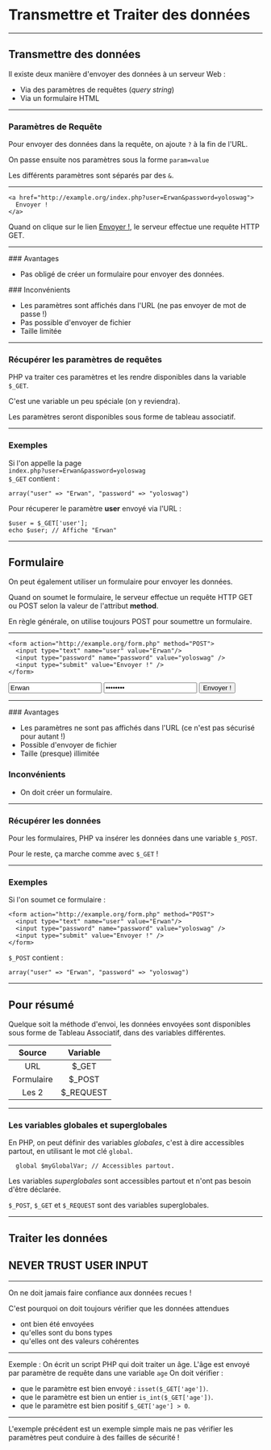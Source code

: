 # Transmettre et Traiter des données



---



## Transmettre des données

Il existe deux manière d'envoyer des données à un serveur Web :
 - Via des paramètres de requêtes (_query string_)
 - Via un formulaire HTML



---



### Paramètres de Requête

Pour envoyer des données dans la requête, on ajoute `?` à la fin de l'URL.

On passe ensuite nos paramètres sous la forme `param=value`

Les différents paramètres sont séparés par des  `&`.


***


```
<a href="http://example.org/index.php?user=Erwan&password=yoloswag">
  Envoyer !
</a>
```
Quand on clique sur le lien [Envoyer !](http://example.org/index.php?user=Erwan&password=yoloswag), le serveur effectue une requête HTTP GET.


***

### Avantages
- Pas obligé de créer un formulaire pour envoyer des données.

### Inconvénients
- Les paramètres sont affichés dans l'URL (ne pas envoyer de mot de passe !)
- Pas possible d'envoyer de fichier
- Taille limitée


***


### Récupérer les paramètres de requêtes

PHP va traiter ces paramètres et les rendre disponibles dans la variable `$_GET`.

C'est une variable un peu spéciale (on y reviendra).

Les paramètres seront disponibles sous forme de tableau associatif.


***


### Exemples

Si l'on appelle la page  
`index.php?user=Erwan&password=yoloswag`  
`$_GET` contient :

```
array("user" => "Erwan", "password" => "yoloswag")
```

Pour récuperer le paramètre **user** envoyé via l'URL :
```
$user = $_GET['user'];
echo $user; // Affiche "Erwan"
```



---



## Formulaire

On peut également utiliser un formulaire pour envoyer les données.

Quand on soumet le formulaire, le serveur effectue un requête HTTP GET ou POST selon la valeur de l'attribut **method**.

En règle générale, on utilise toujours POST pour soumettre un formulaire.


***


```
<form action="http://example.org/form.php" method="POST">
  <input type="text" name="user" value="Erwan"/>
  <input type="password" name="password" value="yoloswag" />
  <input type="submit" value="Envoyer !" />
</form>
```

<form action="http://example.org/form.php" method="POST">
  <input type="text" name="user" value="Erwan"/>
  <input type="password" name="password" value="yoloswag" />
  <input type="submit" value="Envoyer !" />
</form>


***


### Avantages
- Les paramètres ne sont pas affichés dans l'URL (ce n'est pas sécurisé pour autant !)
- Possible d'envoyer de fichier
- Taille (presque) illimitée

### Inconvénients
- On doit créer un formulaire.



***



### Récupérer les données

Pour les formulaires, PHP va insérer les données dans une variable `$_POST`.

Pour le reste, ça marche comme avec `$_GET` !


***



### Exemples

Si l'on soumet ce formulaire :
```
<form action="http://example.org/form.php" method="POST">
  <input type="text" name="user" value="Erwan"/>
  <input type="password" name="password" value="yoloswag" />
  <input type="submit" value="Envoyer !" />
</form>
```

`$_POST` contient :
```
array("user" => "Erwan", "password" => "yoloswag")
```



---



## Pour résumé

Quelque soit la méthode d'envoi, les données envoyées sont disponibles sous forme de Tableau Associatif, dans des variables différentes.

|Source|Variable|
|:----:|:------:|
|URL|$_GET|
|Formulaire|$_POST|
|Les 2|$_REQUEST|



***


### Les variables globales et superglobales

En PHP, on peut définir des variables _globales_, c'est à dire accessibles partout, en utilisant le mot clé `global`.

```
  global $myGlobalVar; // Accessibles partout.
```
Les variables _superglobales_ sont accessibles partout et n'ont pas besoin d'être déclarée.

`$_POST`, `$_GET` et `$_REQUEST` sont des variables superglobales.



---



## Traiter les données

## NEVER TRUST USER INPUT


***


On ne doit jamais faire confiance aux données recues !

C'est pourquoi on doit toujours vérifier que les données attendues
- ont bien été envoyées
- qu'elles sont du bons types
- qu'elles ont des valeurs cohérentes


***


Exemple :
On écrit un script PHP qui doit traiter un âge.
L'âge est envoyé par paramètre de requête dans une variable `age`
On doit vérifier :
- que le paramètre est bien envoyé : `isset($_GET['age'])`.
- que le paramètre est bien un entier `is_int($_GET['age'])`.
- que le paramètre est bien positif `$_GET['age'] > 0`.


***

L'exemple précédent est un exemple simple mais ne pas vérifier les paramètres peut conduire à des failles de sécurité !
